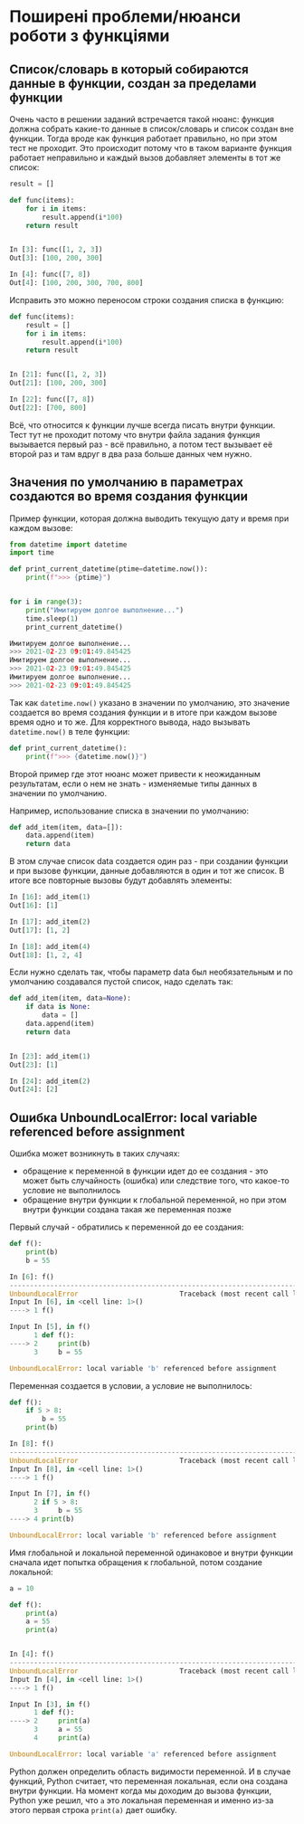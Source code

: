 # Поширені проблеми/нюанси роботи з функціями

## Список/словарь в который собираются данные в функции, создан за пределами функции

Очень часто в решении заданий встречается такой нюанс: функция должна собрать какие-то данные в список/словарь
и список создан вне функции. Тогда вроде как функция работает правильно,
но при этом тест не проходит. Это происходит потому что в таком варианте функция
работает неправильно и каждый вызов добавляет элементы в тот же список:

```python
result = []

def func(items):
    for i in items:
        result.append(i*100)
    return result


In [3]: func([1, 2, 3])
Out[3]: [100, 200, 300]

In [4]: func([7, 8])
Out[4]: [100, 200, 300, 700, 800]
```

Исправить это можно переносом строки создания списка в функцию:

```python
def func(items):
    result = []
    for i in items:
        result.append(i*100)
    return result


In [21]: func([1, 2, 3])
Out[21]: [100, 200, 300]

In [22]: func([7, 8])
Out[22]: [700, 800]
```

Всё, что относится к функции лучше всегда писать внутри функции.
Тест тут не проходит потому что внутри файла задания функция вызывается первый
раз - всё правильно, а потом тест вызывает её второй раз и там вдруг в два раза больше данных чем нужно.

## Значения по умолчанию в параметрах создаются во время создания функции

Пример функции, которая должна выводить текущую дату и время при каждом вызове:

```python
from datetime import datetime
import time

def print_current_datetime(ptime=datetime.now()):
    print(f">>> {ptime}")


for i in range(3):
    print("Имитируем долгое выполнение...")
    time.sleep(1)
    print_current_datetime()

Имитируем долгое выполнение...
>>> 2021-02-23 09:01:49.845425
Имитируем долгое выполнение...
>>> 2021-02-23 09:01:49.845425
Имитируем долгое выполнение...
>>> 2021-02-23 09:01:49.845425
```

Так как ``datetime.now()`` указано в значении по умолчанию,
это значение создается во время создания функции и в итоге при каждом вызове
время одно и то же. Для корректного вывода, надо вызывать ``datetime.now()``
в теле функции:

```python
def print_current_datetime():
    print(f">>> {datetime.now()}")
```


Второй пример где этот нюанс может привести к неожиданным результатам,
если о нем не знать - изменяемые типы данных в значении по умолчанию.

Например, использование списка в значении по умолчанию:

```python
def add_item(item, data=[]):
    data.append(item)
    return data
```

В этом случае список data создается один раз - при создании функции и
при вызове функции, данные добавляются в один и тот же список.
В итоге все повторные вызовы будут добавлять элементы:

```python
In [16]: add_item(1)
Out[16]: [1]

In [17]: add_item(2)
Out[17]: [1, 2]

In [18]: add_item(4)
Out[18]: [1, 2, 4]
```

Если нужно сделать так, чтобы параметр data был необязательным и по умолчанию
создавался пустой список, надо сделать так:

```python
def add_item(item, data=None):
    if data is None:
        data = []
    data.append(item)
    return data


In [23]: add_item(1)
Out[23]: [1]

In [24]: add_item(2)
Out[24]: [2]
```

## Ошибка UnboundLocalError: local variable referenced before assignment

Ошибка может возникнуть в таких случаях:

* обращение к переменной в функции идет до ее создания - это может быть
случайность (ошибка) или следствие того, что какое-то условие не выполнилось
* обращение внутри функции к глобальной переменной, но при этом внутри функции
создана такая же переменная позже

Первый случай - обратились к переменной до ее создания:

```python
def f():
    print(b)
    b = 55

In [6]: f()
---------------------------------------------------------------------------
UnboundLocalError                         Traceback (most recent call last)
Input In [6], in <cell line: 1>()
----> 1 f()

Input In [5], in f()
      1 def f():
----> 2     print(b)
      3     b = 55

UnboundLocalError: local variable 'b' referenced before assignment
```

Переменная создается в условии, а условие не выполнилось:

```python
def f():
    if 5 > 8:
        b = 55
    print(b)

In [8]: f()
---------------------------------------------------------------------------
UnboundLocalError                         Traceback (most recent call last)
Input In [8], in <cell line: 1>()
----> 1 f()

Input In [7], in f()
      2 if 5 > 8:
      3     b = 55
----> 4 print(b)

UnboundLocalError: local variable 'b' referenced before assignment
```

Имя глобальной и локальной переменной одинаковое и внутри функции сначала идет
попытка обращения к глобальной, потом создание локальной:

```python
a = 10

def f():
    print(a)
    a = 55
    print(a)


In [4]: f()
---------------------------------------------------------------------------
UnboundLocalError                         Traceback (most recent call last)
Input In [4], in <cell line: 1>()
----> 1 f()

Input In [3], in f()
      1 def f():
----> 2     print(a)
      3     a = 55
      4     print(a)

UnboundLocalError: local variable 'a' referenced before assignment
```


Python должен определить область видимости переменной. И в случае функций, Python
считает, что переменная локальная, если она создана внутри функции.
На момент когда мы доходим до вызова функции, Python уже решил, что ``a`` это
локальная переменная и именно из-за этого первая строка ``print(a)`` дает ошибку.

